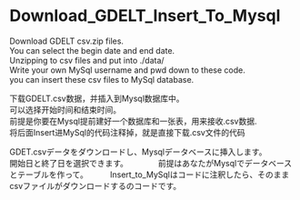 # Download_GDELT_Insert_To_Mysql

Download GDELT csv.zip files.    
You can select the begin date and end date.       
Unzipping to csv files and put into ./data/   
Write your own MySql username and pwd down to these code.    
you can insert these csv files to MySql database.                    



下载GDELT.csv数据，并插入到Mysql数据库中。   
可以选择开始时间和结束时间。   
前提是你要在Mysql提前建好一个数据库和一张表，用来接收.csv数据.   
将后面Insert进MySql的代码注释掉，就是直接下载.csv文件的代码   


GDET.csvデータをダウンロードし、Mysqlデータベースに挿入します。　　　　
開始日と終了日を選択できます。　　　　
前提はあなたがMysqlでデータベースとテーブルを作って。　　　
Insert_to_MySqlはコードに注釈したら、そのままcsvファイルがダウンロードするのコードです。　　　　


